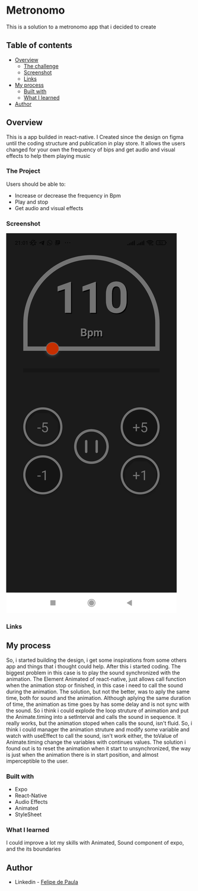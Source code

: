 # Metronomo

This is a solution to a metronomo app that i decided to create

## Table of contents

- [Overview](#overview)
  - [The challenge](#the-challenge)
  - [Screenshot](#screenshot)
  - [Links](#links)
- [My process](#my-process)
  - [Built with](#built-with)
  - [What I learned](#what-i-learned)
- [Author](#author)


## Overview
 This is a app builded in react-native. I Created since the design on figma until the coding structure and publication in play store.
 It allows the users changed for your own the frequency of bips and get audio and visual effects to help them playing music
 
### The Project

Users should be able to:
- Increase or decrease the frequency in Bpm
- Play and stop
- Get audio and visual effects 

### Screenshot
![screenshot](https://github.com/EmilcyFelipe/Metr-nomo/blob/master/1638490250153.jpg)

### Links


## My process

  So, i started building the design, i get some inspirations from some others app and things that i thought could help. 
  After this i started coding. The biggest problem in this case is to play the sound synchronized with the animation.
  The Element Animated of react-native, just allows call function when the animation stop or finished, in this case i need to call the sound during the animation.
  The solution, but not the better, was to aply the same time, both for sound and the animation. Although aplying the same duration of time, the animation as time goes by
  has some delay and is not sync with the sound. So i think i could explode the loop struture of animation and put the Animate.timing into a setInterval and calls the sound in sequence. 
  It really works, but the animation stoped when calls the sound, isn't fluid. 
  So, i think i could manager the animation struture and modify some variable and watch with useEffect to call the sound, isn't work either, the toValue of Animate.timing change the variables with continues values.
  The solution i found out is to reset the animation when it start to unsynchronized, the way is just when the animation there is in start position, and almost imperceptible to the user.

### Built with
- Expo
- React-Native
- Audio Effects
- Animated
- StyleSheet

### What I learned

I could improve a lot my skills with Animated, Sound component of expo, and the its boundaries

## Author

- Linkedin - [Felipe de Paula](https://www.linkedin.com/in/felipe-c-de-paula-b1b7b9189/)
